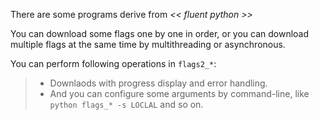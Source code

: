 There are some programs derive from *<< fluent python >>*

You can download some flags one by one in order, or you can download multiple flags at the same time by multithreading or asynchronous.

You can perform following operations in `flags2_*`:

> - Downlaods with progress display and error handling.
> - And you can configure some arguments by command-line, like `python flags_* -s LOCLAL` and so on.
